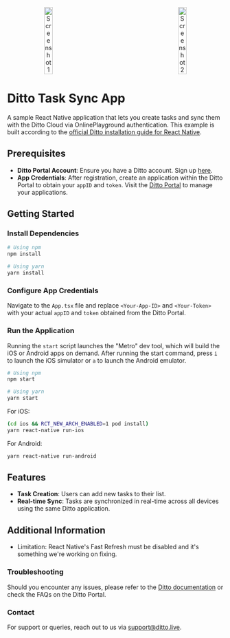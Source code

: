 <div align="center" style="display: flex; justify-content: space-around; align-items: center;">
  <img src="https://github.com/user-attachments/assets/7b0b1385-12d9-48d2-9005-deee70daa5f9" alt="Screenshot 1" style="width: 20%; margin-right: 120px;">
  <img src="https://github.com/user-attachments/assets/e58a4713-437a-4e21-af39-be3dcc8da814" alt="Screenshot 2" style="width: 20%;">
</div>

# Ditto Task Sync App

A sample React Native application that lets you create tasks and sync them with the Ditto Cloud via OnlinePlayground authentication. This example is built according to the [official Ditto installation guide for React Native](https://docs.ditto.live/install-guides/react-native).

## Prerequisites

- **Ditto Portal Account**: Ensure you have a Ditto account. Sign up [here](https://portal.ditto.live/signup).
- **App Credentials**: After registration, create an application within the Ditto Portal to obtain your `appID` and `token`. Visit the [Ditto Portal](https://portal.ditto.live/) to manage your applications.

## Getting Started

### Install Dependencies

```bash
# Using npm
npm install

# Using yarn
yarn install
```

### Configure App Credentials

Navigate to the `App.tsx` file and replace `<Your-App-ID>` and `<Your-Token>` with your actual `appID` and `token` obtained from the Ditto Portal.

### Run the Application

Running the `start` script launches the "Metro" dev tool, which will build the iOS or Android apps on demand.
After running the start command, press `i` to launch the iOS simulator or `a` to launch the Android emulator.

```bash
# Using npm
npm start

# Using yarn
yarn start
```

For iOS:

```bash
(cd ios && RCT_NEW_ARCH_ENABLED=1 pod install)
yarn react-native run-ios
```

For Android:

```bash
yarn react-native run-android
```

## Features

- **Task Creation**: Users can add new tasks to their list.
- **Real-time Sync**: Tasks are synchronized in real-time across all devices using the same Ditto application.

## Additional Information

- Limitation: React Native's Fast Refresh must be disabled and it's something we're working on fixing.

### Troubleshooting

Should you encounter any issues, please refer to the [Ditto documentation](https://docs.ditto.live/) or check the FAQs on the Ditto Portal.

### Contact

For support or queries, reach out to us via [support@ditto.live](mailto:support@ditto.live).
